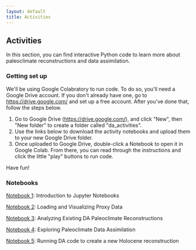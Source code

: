 ```yaml
---
layout: default
title: Activities
---
```


## Activities

In this section, you can find interactive Python code to learn more about paleoclimate reconstructions and data assimilation.

### Getting set up

We'll be using Google Colabratory to run code. To do so, you'll need a Google Drive account. If you don't already have one, go to <a href="https://drive.google.com/">https://drive.google.com/</a> and set up a free account. After you've done that, follow the steps below.
  1. Go to Google Drive (<a href="https://drive.google.com/">https://drive.google.com/</a>), and click "New", then "New folder" to create a folder called "da_activities".
  2. Use the links below to download the activity notebooks and upload them to your new Google Drive folder.
  3. Once uploaded to Google Drive, double-click a Notebook to open it in Google Colab. From there, you can read through the instructions and click the little "play" buttons to run code.

Have fun!

### Notebooks

<a href="notebooks/Notebook1_intro_to_Jupyter_notebooks.ipynb">Notebook 1</a>: Introduction to Jupyter Notebooks

<a href="notebooks/Notebook2_proxy_data.ipynb">Notebook 2</a>: Loading and Visualizing Proxy Data

<a href="notebooks/Notebook3_DA_reconstructions.ipynb">Notebook 3</a>: Analyzing Existing DA Paleoclimate Reconstructions

<a href="notebooks/Notebook4_exploring_paleo_DA.ipynb">Notebook 4</a>: Exploring Paleoclimate Data Assimilation

<a href="notebooks/Notebook5_running_DA_code.ipynb">Notebook 5</a>: Running DA code to create a new Holocene reconstruction

[//]: # (<a href="notebooks/Notebook6_explore_something_new.ipynb">Notebook 6</a>: Explore something new!)

